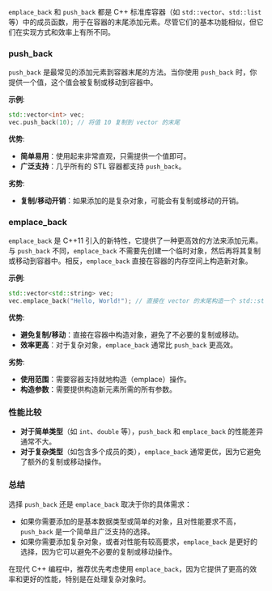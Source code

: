 `emplace_back` 和 `push_back` 都是 C++ 标准库容器（如 `std::vector`、`std::list` 等）中的成员函数，用于在容器的末尾添加元素。尽管它们的基本功能相似，但它们在实现方式和效率上有所不同。

### push_back

`push_back` 是最常见的添加元素到容器末尾的方法。当你使用 `push_back` 时，你提供一个值，这个值会被复制或移动到容器中。

**示例**:
```cpp
std::vector<int> vec;
vec.push_back(10); // 将值 10 复制到 vector 的末尾
```

**优势**:
- **简单易用**：使用起来非常直观，只需提供一个值即可。
- **广泛支持**：几乎所有的 STL 容器都支持 `push_back`。

**劣势**:
- **复制/移动开销**：如果添加的是复杂对象，可能会有复制或移动的开销。

### emplace_back

`emplace_back` 是 C++11 引入的新特性，它提供了一种更高效的方法来添加元素。与 `push_back` 不同，`emplace_back` 不需要先创建一个临时对象，然后再将其复制或移动到容器中。相反，`emplace_back` 直接在容器的内存空间上构造新对象。

**示例**:
```cpp
std::vector<std::string> vec;
vec.emplace_back("Hello, World!"); // 直接在 vector 的末尾构造一个 std::string
```

**优势**:
- **避免复制/移动**：直接在容器中构造对象，避免了不必要的复制或移动。
- **效率更高**：对于复杂对象，`emplace_back` 通常比 `push_back` 更高效。

**劣势**:
- **使用范围**：需要容器支持就地构造（emplace）操作。
- **构造参数**：需要提供构造新元素所需的所有参数。

### 性能比较

- **对于简单类型**（如 `int`、`double` 等），`push_back` 和 `emplace_back` 的性能差异通常不大。
- **对于复杂类型**（如包含多个成员的类），`emplace_back` 通常更优，因为它避免了额外的复制或移动操作。

### 总结

选择 `push_back` 还是 `emplace_back` 取决于你的具体需求：

- 如果你需要添加的是基本数据类型或简单的对象，且对性能要求不高，`push_back` 是一个简单且广泛支持的选择。
- 如果你需要添加复杂对象，或者对性能有较高要求，`emplace_back` 是更好的选择，因为它可以避免不必要的复制或移动操作。

在现代 C++ 编程中，推荐优先考虑使用 `emplace_back`，因为它提供了更高的效率和更好的性能，特别是在处理复杂对象时。